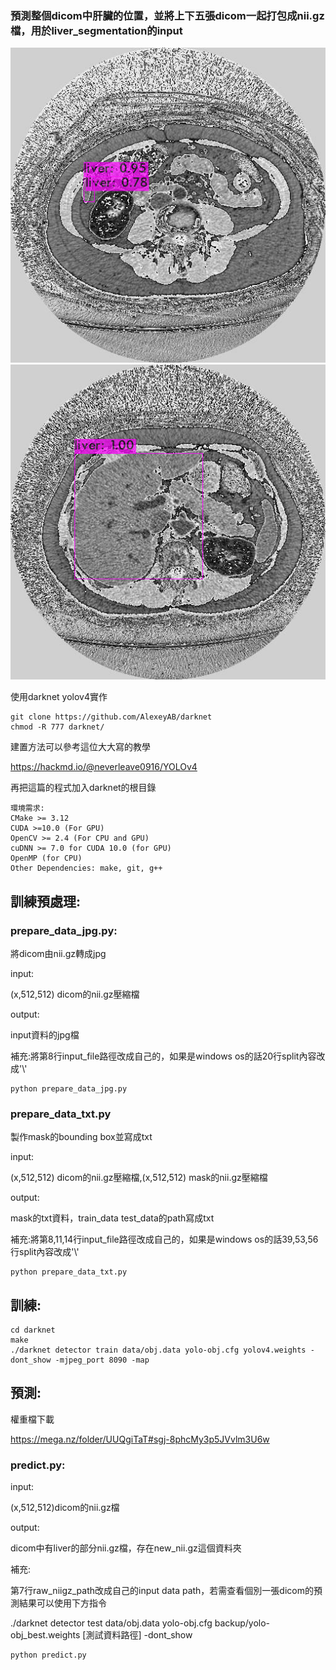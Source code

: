 ### 預測整個dicom中肝臟的位置，並將上下五張dicom一起打包成nii.gz檔，用於liver_segmentation的input
![image](https://github.com/das61005/liver_detection/blob/main/map_89_test_file/IMG_1_2_840_113619_111_111_111_296519572_707_1513705981_041257362_23.jpg)
![image](https://github.com/das61005/liver_detection/blob/main/map_89_test_file/IMG_1_2_840_113619_111_111_111_296519572_707_1513705981_041257362_89.jpg)

使用darknet yolov4實作

    git clone https://github.com/AlexeyAB/darknet
    chmod -R 777 darknet/
    
建置方法可以參考這位大大寫的教學

https://hackmd.io/@neverleave0916/YOLOv4

再把這篇的程式加入darknet的根目錄

    環境需求:
    CMake >= 3.12
    CUDA >=10.0 (For GPU)
    OpenCV >= 2.4 (For CPU and GPU)
    cuDNN >= 7.0 for CUDA 10.0 (for GPU)
    OpenMP (for CPU)
    Other Dependencies: make, git, g++

## 訓練預處理:
### prepare_data_jpg.py:

將dicom由nii.gz轉成jpg

input:

(x,512,512) dicom的nii.gz壓縮檔

output:
    
input資料的jpg檔

補充:將第8行input_file路徑改成自己的，如果是windows os的話20行split內容改成'\\'

    python prepare_data_jpg.py 

### prepare_data_txt.py
    
製作mask的bounding box並寫成txt

input:
    
(x,512,512) dicom的nii.gz壓縮檔,(x,512,512) mask的nii.gz壓縮檔

output:

mask的txt資料，train_data test_data的path寫成txt

補充:將第8,11,14行input_file路徑改成自己的，如果是windows os的話39,53,56行split內容改成'\\'

    python prepare_data_txt.py 

## 訓練:

    cd darknet
    make
    ./darknet detector train data/obj.data yolo-obj.cfg yolov4.weights -dont_show -mjpeg_port 8090 -map

## 預測:

權重檔下載

https://mega.nz/folder/UUQgiTaT#sgj-8phcMy3p5JVvlm3U6w


### predict.py:

input:

(x,512,512)dicom的nii.gz檔

output:

dicom中有liver的部分nii.gz檔，存在new_nii.gz這個資料夾

補充:

第7行raw_niigz_path改成自己的input data path，若需查看個別一張dicom的預測結果可以使用下方指令

./darknet detector test data/obj.data yolo-obj.cfg backup/yolo-obj_best.weights [測試資料路徑] -dont_show

    python predict.py

